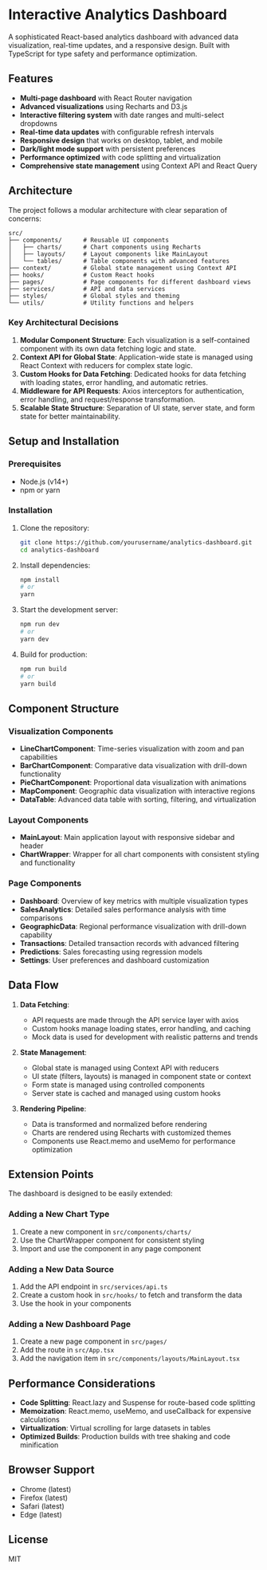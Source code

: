 # Interactive Analytics Dashboard

A sophisticated React-based analytics dashboard with advanced data visualization, real-time updates, and a responsive design. Built with TypeScript for type safety and performance optimization.


## Features

- **Multi-page dashboard** with React Router navigation
- **Advanced visualizations** using Recharts and D3.js
- **Interactive filtering system** with date ranges and multi-select dropdowns
- **Real-time data updates** with configurable refresh intervals
- **Responsive design** that works on desktop, tablet, and mobile
- **Dark/light mode support** with persistent preferences
- **Performance optimized** with code splitting and virtualization
- **Comprehensive state management** using Context API and React Query

## Architecture

The project follows a modular architecture with clear separation of concerns:

```
src/
├── components/      # Reusable UI components
│   ├── charts/      # Chart components using Recharts
│   ├── layouts/     # Layout components like MainLayout
│   └── tables/      # Table components with advanced features
├── context/         # Global state management using Context API
├── hooks/           # Custom React hooks 
├── pages/           # Page components for different dashboard views
├── services/        # API and data services
├── styles/          # Global styles and theming
└── utils/           # Utility functions and helpers
```

### Key Architectural Decisions

1. **Modular Component Structure**: Each visualization is a self-contained component with its own data fetching logic and state.
2. **Context API for Global State**: Application-wide state is managed using React Context with reducers for complex state logic.
3. **Custom Hooks for Data Fetching**: Dedicated hooks for data fetching with loading states, error handling, and automatic retries.
4. **Middleware for API Requests**: Axios interceptors for authentication, error handling, and request/response transformation.
5. **Scalable State Structure**: Separation of UI state, server state, and form state for better maintainability.

## Setup and Installation

### Prerequisites

- Node.js (v14+)
- npm or yarn

### Installation

1. Clone the repository:
   ```bash
   git clone https://github.com/yourusername/analytics-dashboard.git
   cd analytics-dashboard
   ```

2. Install dependencies:
   ```bash
   npm install
   # or
   yarn
   ```

3. Start the development server:
   ```bash
   npm run dev
   # or
   yarn dev
   ```

4. Build for production:
   ```bash
   npm run build
   # or
   yarn build
   ```

## Component Structure

### Visualization Components

- **LineChartComponent**: Time-series visualization with zoom and pan capabilities
- **BarChartComponent**: Comparative data visualization with drill-down functionality
- **PieChartComponent**: Proportional data visualization with animations
- **MapComponent**: Geographic data visualization with interactive regions
- **DataTable**: Advanced data table with sorting, filtering, and virtualization

### Layout Components

- **MainLayout**: Main application layout with responsive sidebar and header
- **ChartWrapper**: Wrapper for all chart components with consistent styling and functionality

### Page Components

- **Dashboard**: Overview of key metrics with multiple visualization types
- **SalesAnalytics**: Detailed sales performance analysis with time comparisons
- **GeographicData**: Regional performance visualization with drill-down capability
- **Transactions**: Detailed transaction records with advanced filtering
- **Predictions**: Sales forecasting using regression models
- **Settings**: User preferences and dashboard customization

## Data Flow

1. **Data Fetching**: 
   - API requests are made through the API service layer with axios
   - Custom hooks manage loading states, error handling, and caching
   - Mock data is used for development with realistic patterns and trends

2. **State Management**:
   - Global state is managed using Context API with reducers
   - UI state (filters, layouts) is managed in component state or context
   - Form state is managed using controlled components
   - Server state is cached and managed using custom hooks

3. **Rendering Pipeline**:
   - Data is transformed and normalized before rendering
   - Charts are rendered using Recharts with customized themes
   - Components use React.memo and useMemo for performance optimization

## Extension Points

The dashboard is designed to be easily extended:

### Adding a New Chart Type

1. Create a new component in `src/components/charts/`
2. Use the ChartWrapper component for consistent styling
3. Import and use the component in any page component

### Adding a New Data Source

1. Add the API endpoint in `src/services/api.ts`
2. Create a custom hook in `src/hooks/` to fetch and transform the data
3. Use the hook in your components

### Adding a New Dashboard Page

1. Create a new page component in `src/pages/`
2. Add the route in `src/App.tsx`
3. Add the navigation item in `src/components/layouts/MainLayout.tsx`

## Performance Considerations

- **Code Splitting**: React.lazy and Suspense for route-based code splitting
- **Memoization**: React.memo, useMemo, and useCallback for expensive calculations
- **Virtualization**: Virtual scrolling for large datasets in tables
- **Optimized Builds**: Production builds with tree shaking and code minification

## Browser Support

- Chrome (latest)
- Firefox (latest)
- Safari (latest)
- Edge (latest)

## License

MIT
